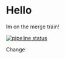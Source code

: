 # Hello

Im on the merge train!

[![pipeline status](https://gitlab.com/mnichols1/gitpress/badges/master/pipeline.svg)](https://gitlab.com/mnichols1/gitpress/-/commits/master)

Change
